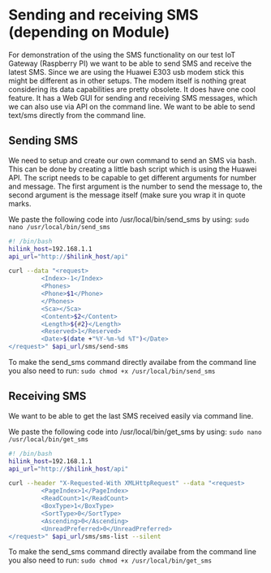 # Sending and receiving SMS (depending on Module)

For demonstration of the using the SMS functionality on our test IoT Gateway (Raspberry PI) we want to be able to send SMS and receive the latest SMS.
Since we are using the Huawei E303 usb modem stick this might be different as in other setups. 
The modem itself is nothing great considering its data capabilities are pretty obsolete. It does have one cool feature. It has a Web GUI for sending and receiving SMS messages, which we can also use via API on the command line.
We want to be able to send text/sms directly from the command line.

## Sending SMS
We need to setup and create our own command to send an SMS via bash. 
This can be done by creating a little bash script which is using the Huawei API.
The script needs to be capable to get different arguments for number and message.
The first argument is the number to send the message to, the second argument is the message itself (make sure you wrap it in quote marks.

We paste the following code into /usr/local/bin/send_sms by using: `sudo nano /usr/local/bin/send_sms`

```bash
#! /bin/bash
hilink_host=192.168.1.1
api_url="http://$hilink_host/api"

curl --data "<request>
         <Index>-1</Index>
         <Phones>
         <Phone>$1</Phone>
         </Phones>
         <Sca></Sca>
         <Content>$2</Content>
         <Length>${#2}</Length>
         <Reserved>1</Reserved>
         <Date>$(date +"%Y-%m-%d %T")</Date>
</request>" $api_url/sms/send-sms
```

To make the send_sms command directly availabe from the command line you also need to run: `sudo chmod +x /usr/local/bin/send_sms`

## Receiving SMS
We want to be able to get the last SMS received easily via command line.

We paste the following code into /usr/local/bin/get_sms by using: `sudo nano /usr/local/bin/get_sms`

```bash
#! /bin/bash
hilink_host=192.168.1.1
api_url="http://$hilink_host/api"

curl --header "X-Requested-With XMLHttpRequest" --data "<request>
         <PageIndex>1</PageIndex>
         <ReadCount>1</ReadCount>
         <BoxType>1</BoxType>
         <SortType>0</SortType>
         <Ascending>0</Ascending>
         <UnreadPreferred>0</UnreadPreferred>
</request>" $api_url/sms/sms-list --silent
```

To make the send_sms command directly availabe from the command line you also need to run: `sudo chmod +x /usr/local/bin/get_sms`
